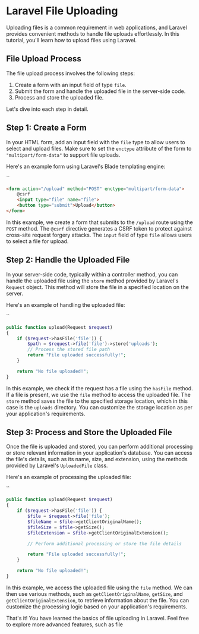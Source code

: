 # Laravel File Uploading

Uploading files is a common requirement in web applications, and Laravel provides convenient methods to handle file uploads effortlessly. In this tutorial, you'll learn how to upload files using Laravel.

## File Upload Process

The file upload process involves the following steps:

1. Create a form with an input field of type `file`.
2. Submit the form and handle the uploaded file in the server-side code.
3. Process and store the uploaded file.

Let's dive into each step in detail.

## Step 1: Create a Form

In your HTML form, add an input field with the `file` type to allow users to select and upload files. Make sure to set the `enctype` attribute of the form to `"multipart/form-data"` to support file uploads.

Here's an example form using Laravel's Blade templating engine:

``
```html
<form action="/upload" method="POST" enctype="multipart/form-data">
    @csrf
    <input type="file" name="file">
    <button type="submit">Upload</button>
</form>
```

In this example, we create a form that submits to the `/upload` route using the `POST` method. The `@csrf` directive generates a CSRF token to protect against cross-site request forgery attacks. The `input` field of type `file` allows users to select a file for upload.

## Step 2: Handle the Uploaded File

In your server-side code, typically within a controller method, you can handle the uploaded file using the `store` method provided by Laravel's `Request` object. This method will store the file in a specified location on the server.

Here's an example of handling the uploaded file:

``
```php
public function upload(Request $request)
{
    if ($request->hasFile('file')) {
        $path = $request->file('file')->store('uploads');
        // Process the stored file path
        return "File uploaded successfully!";
    }

    return "No file uploaded!";
}
```

In this example, we check if the request has a file using the `hasFile` method. If a file is present, we use the `file` method to access the uploaded file. The `store` method saves the file to the specified storage location, which in this case is the `uploads` directory. You can customize the storage location as per your application's requirements.

## Step 3: Process and Store the Uploaded File

Once the file is uploaded and stored, you can perform additional processing or store relevant information in your application's database. You can access the file's details, such as its name, size, and extension, using the methods provided by Laravel's `UploadedFile` class.

Here's an example of processing the uploaded file:

``
```php
public function upload(Request $request)
{
    if ($request->hasFile('file')) {
        $file = $request->file('file');
        $fileName = $file->getClientOriginalName();
        $fileSize = $file->getSize();
        $fileExtension = $file->getClientOriginalExtension();

        // Perform additional processing or store the file details

        return "File uploaded successfully!";
    }

    return "No file uploaded!";
}
```

In this example, we access the uploaded file using the `file` method. We can then use various methods, such as `getClientOriginalName`, `getSize`, and `getClientOriginalExtension`, to retrieve information about the file. You can customize the processing logic based on your application's requirements.

That's it! You have learned the basics of file uploading in Laravel. Feel free to explore more advanced features, such as file
